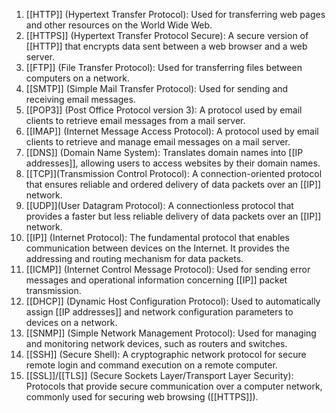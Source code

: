 1. [[HTTP]] (Hypertext Transfer Protocol): Used for transferring web pages and other resources on the World Wide Web.
2. [[HTTPS]] (Hypertext Transfer Protocol Secure): A secure version of [[HTTP]] that encrypts data sent between a web browser and a web server.
3. [[FTP]] (File Transfer Protocol): Used for transferring files between computers on a network. 
4. [[SMTP]] (Simple Mail Transfer Protocol): Used for sending and receiving email messages.
5. [[POP3]] (Post Office Protocol version 3): A protocol used by email clients to retrieve email messages from a mail server.
6. [[IMAP]] (Internet Message Access Protocol): A protocol used by email clients to retrieve and manage email messages on a mail server.
7. [[DNS]] (Domain Name System): Translates domain names into [[IP addresses]], allowing users to access websites by their domain names.
8. [[TCP]](Transmission Control Protocol): A connection-oriented protocol that ensures reliable and ordered delivery of data packets over an [[IP]] network.
9. [[UDP]](User Datagram Protocol): A connectionless protocol that provides a faster but less reliable delivery of data packets over an [[IP]] network.
10. [[IP]] (Internet Protocol): The fundamental protocol that enables communication between devices on the Internet. It provides the addressing and routing mechanism for data packets.
11. [[ICMP]] (Internet Control Message Protocol): Used for sending error messages and operational information concerning [[IP]] packet transmission.
12. [[DHCP]] (Dynamic Host Configuration Protocol): Used to automatically assign [[IP addresses]] and network configuration parameters to devices on a network.
13. [[SNMP]] (Simple Network Management Protocol): Used for managing and monitoring network devices, such as routers and switches.
14. [[SSH]] (Secure Shell): A cryptographic network protocol for secure remote login and command execution on a remote computer.
15. [[SSL]]/[[TLS]] (Secure Sockets Layer/Transport Layer Security): Protocols that provide secure communication over a computer network, commonly used for securing web browsing ([[HTTPS]]).